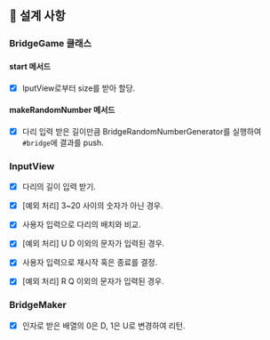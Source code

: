 ## 🧱 설계 사항

### BridgeGame 클래스

#### start 메서드

- [x] IputView로부터 size를 받아 할당.

#### makeRandomNumber 메서드

- [x] 다리 입력 받은 길이만큼 BridgeRandomNumberGenerator를 실행하여 `#bridge`에 결과를 push.

### InputView

- [x] 다리의 길이 입력 받기.
- [x] [예외 처리] 3~20 사이의 숫자가 아닌 경우.

- [x] 사용자 입력으로 다리의 배치와 비교.
- [x] [예외 처리] U D 이외의 문자가 입력된 경우.

- [x] 사용자 입력으로 재시작 혹은 종료를 결정.
- [x] [예외 처리] R Q 이외의 문자가 입력된 경우.

### BridgeMaker

- [x] 인자로 받은 배열의 0은 D, 1은 U로 변경하여 리턴.
